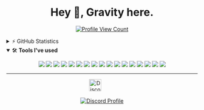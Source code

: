 <h1 align="center">Hey 👋, Gravity here.</h1>
<p align="center">
   <a href="https://github.com/GravityScriptsV2">
   <img src="https://komarev.com/ghpvc/?username=GravityScriptsV2&style=flat-square&label=Profile%20Views&logo=github" alt="Profile View Count"/>
   </a>
</p>
<details>
   <summary>⚡ GitHub Statistics</summary>
   <img src="https://github-readme-stats.vercel.app/api/top-langs/?username=GravityScriptsV2&layout=compact&theme=tokyonight" />
   <img src="https://github-readme-stats.vercel.app/api?username=GravityScriptsV2&count_private=true&show_icons=true&theme=tokyonight" />
   <img src="http://github-readme-streak-stats.herokuapp.com?user=GravityScriptsV2&theme=tokyonight&hide_border=true)" />
   <img src="https://github-profile-trophy.vercel.app/?username=GravityScriptsV2&theme=dracula" />
</details>
<details open>
   <summary>🛠 <b>Tools I've used</b></summary>
   <p>
   <p align="center">
      <img src="https://img.shields.io/badge/Node.JS-black?style=for-the-badge&logo=node.js" />
      <img src="https://img.shields.io/badge/-HTML5-black?style=for-the-badge&logo=HTML5" />
      <img src="https://img.shields.io/badge/CSS-black?style=for-the-badge&logo=css3&logoColor=1572B6" />
      <img src="https://img.shields.io/badge/Javascript-black?style=for-the-badge&logo=javascript" />
      <img src="https://img.shields.io/badge/TailwindCSS-black?style=for-the-badge&logo=Tailwind%20CSS" />
      <img src="https://img.shields.io/badge/Vue-black?style=for-the-badge&logo=Vue.js" />
      <img src="https://img.shields.io/badge/React-black?style=for-the-badge&logo=react" />
      <img src="https://img.shields.io/badge/Font%20Awesome-black?style=for-the-badge&logo=Font%20Awesome" />
      <img src="https://img.shields.io/badge/Github-black?style=for-the-badge&logo=Github" />
      <img src="https://img.shields.io/badge/Jetbrains-black?style=for-the-badge&logo=Jetbrains" />
      <img src="https://img.shields.io/badge/Visual%20Studio%20Code-black?style=for-the-badge&logo=visual-studio-code&logoColor=007ACC" />
      <img src="https://img.shields.io/badge/NPM-black?style=for-the-badge&logo=npm" />
      <img src="https://img.shields.io/badge/MongoDB-black?style=for-the-badge&logo=Mongodb" />
      <img src="https://img.shields.io/badge/Photoshop-black?style=for-the-badge&logo=Adobe%20Photoshop" />
      <img src="https://img.shields.io/badge/Windows-black?style=for-the-badge&logo=Windows" />
      <img src="https://img.shields.io/badge/Figma-black?style=for-the-badge&logo=Figma" />
      <img src="https://img.shields.io/badge/Discord-black?style=for-the-badge&logo=Discord" />
   </p>
</details>

---

<p align="center">
   <a href="https://discord.com/users/173557815326015488" target="_blank"><img alt="Discord" title="Discord" height="32" width="32" src="https://cdn.simpleicons.org/discord"></a>&nbsp;&nbsp;&nbsp;&nbsp;&nbsp;&nbsp;&nbsp;&nbsp;&nbsp;
</p>
<p align="center">
   <a href="https://discord.com/users/173557815326015488">
   <img src="https://lanyard-profile-readme.vercel.app/api/173557815326015488?bg=0a0f16" alt="Discord Profile"/>
   </a>
</p>
